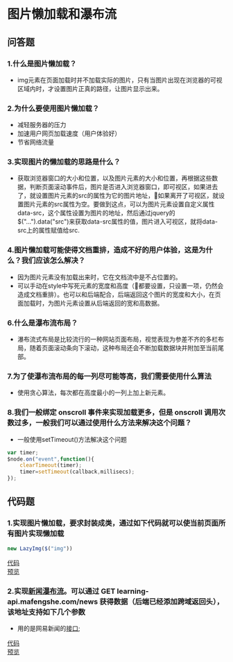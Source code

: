 # 图片懒加载和瀑布流

## 问答题

### 1.什么是图片懒加载？

- img元素在页面加载时并不加载实际的图片，只有当图片出现在浏览器的可视区域内时，才设置图片正真的路径，让图片显示出来。

### 2.为什么要使用图片懒加载？

- 减轻服务器的压力
- 加速用户网页加载速度（用户体验好）
- 节省网络流量

### 3.实现图片的懒加载的思路是什么？

- 获取浏览器窗口的大小和位置，以及图片元素的大小和位置，再根据这些数据，判断页面滚动事件后，图片是否进入浏览器窗口，即可视区，如果进去了，就设置图片元素的src的属性为它的图片地址，如果离开了可视区，就设置图片元素的src属性为空。要做到这点，可以为图片元素设置自定义属性data-src，这个属性设置为图片的地址，然后通过jquery的$("...").data("src")来获取data-src属性的值，图片进入可视区，就将data-src上的属性赋值给src.

### 4.图片懒加载可能使得文档重排，造成不好的用户体验，这是为什么？我们应该怎么解决？

- 因为图片元素没有加载出来时，它在文档流中是不占位置的。
- 可以手动在style中写死元素的宽度和高度（都要设置，只设置一项，仍然会造成文档重排）。也可以和后端配合，后端返回这个图片的宽度和大小，在页面加载时，为图片元素设置从后端返回的宽和高数据。
  
### 6.什么是瀑布流布局？

- 瀑布流式布局是比较流行的一种网站页面布局，视觉表现为参差不齐的多栏布局，随着页面滚动条向下滚动，这种布局还会不断加载数据块并附加至当前尾部。

### 7.为了使瀑布流布局的每一列尽可能等高，我们需要使用什么算法

- 使用贪心算法，每次都在高度最小的一列上加上新元素。

### 8.我们一般绑定 onscroll 事件来实现加载更多，但是 onscroll 调用次数过多，一般我们可以通过使用什么方法来解决这个问题？

- 一般使用setTimeout()方法解决这个问题

```js
var timer;
$node.on("event",function(){
    clearTimeout(timer);
    timer=setTimeout(callback,millisecs);
});
```

## 代码题

### 1.实现图片懒加载，要求封装成类，通过如下代码就可以使当前页面所有图片实现懒加载

```js
new LazyImg($("img"))
```

[代码](https://github.com/LeoneKuma/mfs-homework/blob/master/senior_8/lazy_load.html)  
[预览](https://leonekuma.github.io/mfs-homework/senior_8/lazy_load.html)

### 2.实现[新闻瀑布流](https://mafengshe.github.io/fe-demo/pubu-news.html)。可以通过 GET learning-api.mafengshe.com/news 获得数据（后端已经添加跨域返回头），该地址支持如下几个参数

- 用的是网易新闻的[接口](https://www.jianshu.com/p/c54e25349b77);

[代码](https://github.com/LeoneKuma/mfs-homework/blob/master/senior_8/waterfall_news.html)  
[预览](https://leonekuma.github.io/mfs-homework/senior_8/waterfall_news.html)
